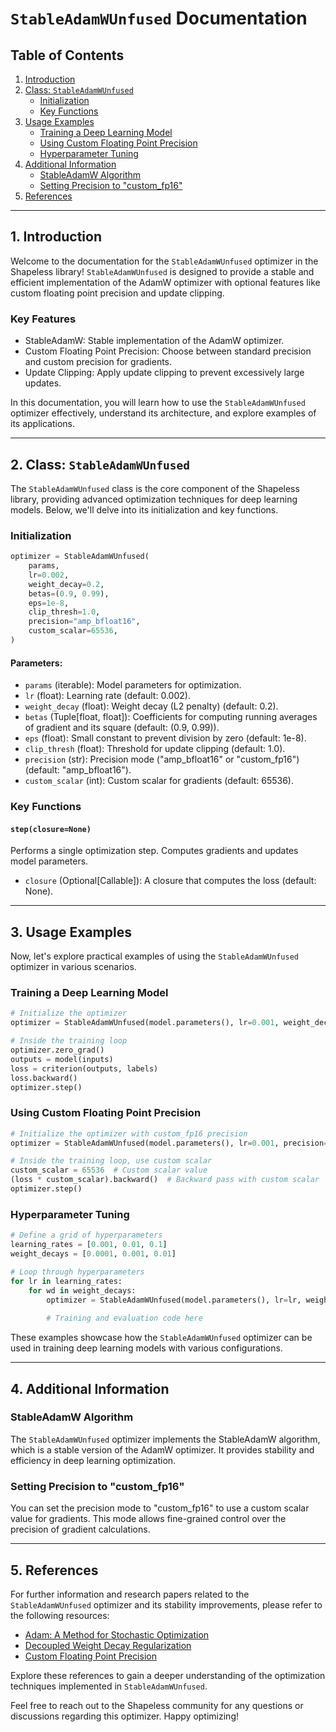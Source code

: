 # `StableAdamWUnfused` Documentation

## Table of Contents
1. [Introduction](#introduction)
2. [Class: `StableAdamWUnfused`](#class-stableadamwunfused)
   - [Initialization](#initialization)
   - [Key Functions](#key-functions)
3. [Usage Examples](#usage-examples)
   - [Training a Deep Learning Model](#training-a-deep-learning-model)
   - [Using Custom Floating Point Precision](#using-custom-floating-point-precision)
   - [Hyperparameter Tuning](#hyperparameter-tuning)
4. [Additional Information](#additional-information)
   - [StableAdamW Algorithm](#stableadamw-algorithm)
   - [Setting Precision to "custom_fp16"](#setting-precision-to-custom_fp16)
5. [References](#references)

---

## 1. Introduction <a name="introduction"></a>

Welcome to the documentation for the `StableAdamWUnfused` optimizer in the Shapeless library! `StableAdamWUnfused` is designed to provide a stable and efficient implementation of the AdamW optimizer with optional features like custom floating point precision and update clipping. 

### Key Features
- StableAdamW: Stable implementation of the AdamW optimizer.
- Custom Floating Point Precision: Choose between standard precision and custom precision for gradients.
- Update Clipping: Apply update clipping to prevent excessively large updates.

In this documentation, you will learn how to use the `StableAdamWUnfused` optimizer effectively, understand its architecture, and explore examples of its applications.

---

## 2. Class: `StableAdamWUnfused` <a name="class-stableadamwunfused"></a>

The `StableAdamWUnfused` class is the core component of the Shapeless library, providing advanced optimization techniques for deep learning models. Below, we'll delve into its initialization and key functions.

### Initialization <a name="initialization"></a>

```python
optimizer = StableAdamWUnfused(
    params,
    lr=0.002,
    weight_decay=0.2,
    betas=(0.9, 0.99),
    eps=1e-8,
    clip_thresh=1.0,
    precision="amp_bfloat16",
    custom_scalar=65536,
)
```

#### Parameters:
- `params` (iterable): Model parameters for optimization.
- `lr` (float): Learning rate (default: 0.002).
- `weight_decay` (float): Weight decay (L2 penalty) (default: 0.2).
- `betas` (Tuple[float, float]): Coefficients for computing running averages of gradient and its square (default: (0.9, 0.99)).
- `eps` (float): Small constant to prevent division by zero (default: 1e-8).
- `clip_thresh` (float): Threshold for update clipping (default: 1.0).
- `precision` (str): Precision mode ("amp_bfloat16" or "custom_fp16") (default: "amp_bfloat16").
- `custom_scalar` (int): Custom scalar for gradients (default: 65536).

### Key Functions <a name="key-functions"></a>

#### `step(closure=None)`
Performs a single optimization step. Computes gradients and updates model parameters.

- `closure` (Optional[Callable]): A closure that computes the loss (default: None).

---

## 3. Usage Examples <a name="usage-examples"></a>

Now, let's explore practical examples of using the `StableAdamWUnfused` optimizer in various scenarios.

### Training a Deep Learning Model <a name="training-a-deep-learning-model"></a>

```python
# Initialize the optimizer
optimizer = StableAdamWUnfused(model.parameters(), lr=0.001, weight_decay=0.0001)

# Inside the training loop
optimizer.zero_grad()
outputs = model(inputs)
loss = criterion(outputs, labels)
loss.backward()
optimizer.step()
```

### Using Custom Floating Point Precision <a name="using-custom-floating-point-precision"></a>

```python
# Initialize the optimizer with custom_fp16 precision
optimizer = StableAdamWUnfused(model.parameters(), lr=0.001, precision="custom_fp16")

# Inside the training loop, use custom scalar
custom_scalar = 65536  # Custom scalar value
(loss * custom_scalar).backward()  # Backward pass with custom scalar
optimizer.step()
```

### Hyperparameter Tuning <a name="hyperparameter-tuning"></a>

```python
# Define a grid of hyperparameters
learning_rates = [0.001, 0.01, 0.1]
weight_decays = [0.0001, 0.001, 0.01]

# Loop through hyperparameters
for lr in learning_rates:
    for wd in weight_decays:
        optimizer = StableAdamWUnfused(model.parameters(), lr=lr, weight_decay=wd)
        
        # Training and evaluation code here
```

These examples showcase how the `StableAdamWUnfused` optimizer can be used in training deep learning models with various configurations.

---

## 4. Additional Information <a name="additional-information"></a>

### StableAdamW Algorithm <a name="stableadamw-algorithm"></a>

The `StableAdamWUnfused` optimizer implements the StableAdamW algorithm, which is a stable version of the AdamW optimizer. It provides stability and efficiency in deep learning optimization.

### Setting Precision to "custom_fp16" <a name="setting-precision-to-custom_fp16"></a>

You can set the precision mode to "custom_fp16" to use a custom scalar value for gradients. This mode allows fine-grained control over the precision of gradient calculations.

---

## 5. References <a name="references"></a>

For further information and research papers related to the `StableAdamWUnfused` optimizer and its stability improvements, please refer to the following resources:

- [Adam: A Method for Stochastic Optimization](https://arxiv.org/abs/1412.6980)
- [Decoupled Weight Decay Regularization](https://arxiv.org/abs/1711.05101)
- [Custom Floating Point Precision](https://example.com/custom-precision-paper)

Explore these references to gain a deeper understanding of the optimization techniques implemented in `StableAdamWUnfused`.

Feel free to reach out to the Shapeless community for any questions or discussions regarding this optimizer. Happy optimizing!
